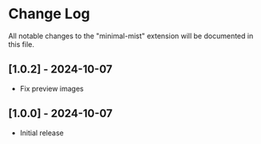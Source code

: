 # Change Log

All notable changes to the "minimal-mist" extension will be documented in this file.

## [1.0.2] - 2024-10-07

- Fix preview images

## [1.0.0] - 2024-10-07

- Initial release
